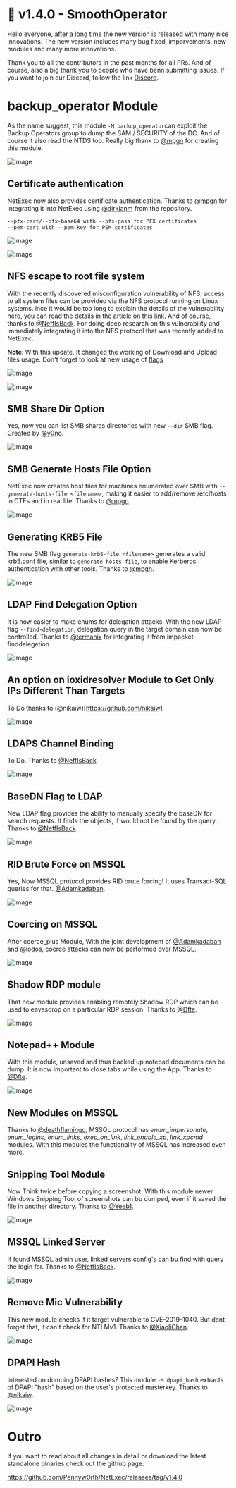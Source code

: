# 🧈 v1.4.0 - SmoothOperator

Hello everyone, after a long time the new version is released with many nice innovations. The new version includes many bug fixed, imporvements, new modules and many more innovations.

Thank you to all the contributors in the past months for all PRs. And of course, also a big thank you to people who have benn submitting issues. If you want to join our Discord, follow the link [Discord](https://discord.gg/pjwUTQzg8R).

# backup_operator Module

As the name suggest, this module `-M backup_operator`can exploit the Backup Operators group to dump the SAM / SECURITY of the DC. And of course it also read the NTDS too. Really big thank to [@mpgn](https://x.com/mpgn_x64) for creating this module.

![image](https://github.com/user-attachments/assets/bce85c5a-ffb1-4b17-9d02-acd76b4d51cd)

## Certificate authentication

NetExec now also provides certificate authentication. Thanks to [@mpgn](https://x.com/mpgn_x64) for integrating it into NetExec using [@dirkjanm](https://github.com/dirkjanm) from the repository.

```
--pfx-cert/--pfx-base64 with --pfx-pass for PFX certificates
--pem-cert with --pem-key for PEM certificates
```
![image](https://github.com/user-attachments/assets/c758b9bc-a587-4ced-84ec-453af69ae90c)

![image](https://github.com/user-attachments/assets/90558bd8-3f81-428e-afb3-97719e7aa231)

## NFS escape to root file system

With the recently discovered misconfiguration vulnerability of NFS, access to all system files can be provided via the NFS protocol running on Linux systems. 
ince it would be too long to explain the details of the vulnerability here, you can read the details in the article on this [link](https://www.hvs-consulting.de/en/nfs-security-identifying-and-exploiting-misconfigurations/). 
And of course, thanks to [@NeffIsBack](https://x.com/al3x\_n3ff). For doing deep research on this vulnerability and immediately integrating it into the NFS protocol that was recently added to NetExec.

**Note**: With this update, It changed the working of Download and Upload files usage. Don't forget to look at new usage of [flags](../nfs-protocol/Download-and-Upload-Files.md)

![image](https://github.com/user-attachments/assets/f71118eb-a343-4a53-b9e9-9c9decd7a1a4)

![image](https://github.com/user-attachments/assets/2c2a0f98-3493-42bb-bc26-234836b722f1)

## SMB Share Dir Option

Yes, now you can list SMB shares directories with new `--dir` SMB flag. Created by [@y0no](https://github.com/y0no).

![image](https://github.com/user-attachments/assets/8ef5d270-0b86-4cf8-acee-f4ae370e59e7)

## SMB Generate Hosts File Option

NetExec now creates host files for machines enumerated over SMB with `--generate-hosts-file <filename>`, making it easier to add/remove /etc/hosts in CTFs and in real life. Thanks to [@mpgn](https://x.com/mpgn_x64).

![image](https://github.com/user-attachments/assets/ffe68e1f-ea15-4ecc-86b3-abc059064691)

## Generating KRB5 File

The new SMB flag `generate-krb5-file <filename>` generates a valid krb5.conf file, similar to `generate-hosts-file`, to enable Kerberos authentication with other tools. Thanks to [@mpgn](https://x.com/mpgn_x64).

![image](https://github.com/user-attachments/assets/e0655094-72fd-42d0-b9b9-8bceef049a8c)

## LDAP Find Delegation Option

It is now easier to make enums for delegation attacks. With the new LDAP flag `--find-delegation`, delegation query in the target domain can now be controlled. Thanks to [@termanix](https://github.com/termanix) for integrating it from impacket-finddelegetion.

![image](https://github.com/user-attachments/assets/be853996-137e-4ff2-b46a-0956a208e86d)

## An option on ioxidresolver Module to Get Only IPs Different Than Targets

To Do  thanks to (@nikaiw)[https://github.com/nikaiw]

![image](https://github.com/user-attachments/assets/9d07dfcc-0cd5-49c9-a06f-dfb642ef743a)

## LDAPS Channel Binding

To Do. Thanks to [@NeffIsBack](https://x.com/al3x\_n3ff) 

![image](https://github.com/user-attachments/assets/3dcb9ff0-e0b6-4df5-b643-3bd662182915)

## BaseDN Flag to LDAP

New LDAP flag provides the ability to manually specify the baseDN for search requests. It finds the objects, if would not be found by the query. Thanks to [@NeffIsBack](https://x.com/al3x\_n3ff).

![image](https://github.com/user-attachments/assets/e5c7de03-464c-4fd9-9d8d-8d1206da7f39)

## RID Brute Force on MSSQL

Yes, Now MSSQL protocol provides RID brute forcing! It uses Transact-SQL queries for that. [@Adamkadaban](https://github.com/Adamkadaban).

![image](https://github.com/user-attachments/assets/6ee1749b-650c-420b-aa5c-76009847035f)

## Coercing on MSSQL

After coerce_plus Module, With the joint development of [@Adamkadaban](https://github.com/Adamkadaban) and [@lodos](https://github.com/lodos2005), coerce attacks can now be performed over MSSQL.

![image](https://github.com/user-attachments/assets/272c2b13-53a2-436c-afdc-1a82152ced82)

## Shadow RDP module

That new module provides enabling remotely Shadow RDP which can be used to eavesdrop on a particular RDP session. Thanks to [@Dfte](https://x.com/Defte_).

![image](https://github.com/user-attachments/assets/0cf2a863-baf5-4df5-9113-99ae029abc38)

## Notepad++ Module

With this module, unsaved and thus backed up notepad documents can be dump. It is now important to close tabs while using the App. Thanks to [@Dfte](https://x.com/Defte_).

![image](https://github.com/user-attachments/assets/462b4dc3-1d7e-4fca-9292-04e4e4c39156)

## New Modules on MSSQL

Thanks to [@deathflamingo](https://github.com/deathflamingo), MSSQL protocol has *enum_impersonate*, *enum_logins*, *enum_links*, *exec_on_link*, *link_enable_xp*, *link_xpcmd* modules. With this modules the functionality of MSSQL has increased even more.

## Snipping Tool Module

Now Think twice before copying a screenshot. With this module newer Windows Snipping Tool of screenshots can bu dumped,  even if it saved the file in another directory. Thanks to [@Yeeb1](https://x.com/Yeeb_).

![image](https://github.com/user-attachments/assets/9bf30f52-ee93-4d68-9fc4-17fe8dcd23cb)

## MSSQL Linked Server

If found MSSQL admin user, linked servers config's can bu find with query the login for. Thanks to [@NeffIsBack](https://x.com/al3x\_n3ff).

![image](https://github.com/user-attachments/assets/43ad4bcf-0e19-42d2-9cf5-a69f804b4f32)

## Remove Mic Vulnerability

This new module checks if it target vulnerable to CVE-2019-1040. But dont forget that, it can't check for NTLMv1. Thanks to [@XiaoliChan](https://x.com/Memory_before).

![image](https://github.com/user-attachments/assets/e34cacc8-6601-4039-ba8d-b9739fe7fa3a)

## DPAPI Hash

Interested on dumping DPAPI hashes? This module `-M dpapi_hash` extracts of DPAPI "hash" based on the user's protected masterkey. Thanks to [@nikaiw](https://github.com/nikaiw).

![image](https://github.com/user-attachments/assets/af676b4a-aadc-40f5-b8d5-cf1521d35281)

# Outro
If you want to read about all changes in detail or download the latest standalone binaries check out the github page:

https://github.com/Pennyw0rth/NetExec/releases/tag/v1.4.0

